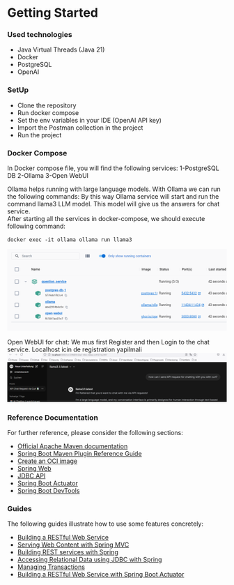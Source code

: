 # Getting Started

### Used technologies

* Java Virtual Threads (Java 21)
* Docker
* PostgreSQL
* OpenAI


### SetUp

* Clone the repository
* Run docker compose
* Set the env variables in your IDE (OpenAI API key)
* Import the Postman collection in the project
* Run the project

### Docker Compose

In Docker compose file, you will find the following services:
1-PostgreSQL DB
2-Ollama
3-Open WebUI

Ollama helps running with large language models.
With Ollama we can run the following commands:
By this way Ollama service will start and run the command llama3 LLM model. 
This model will give us the answers for chat service.  
After starting all the services in docker-compose, we should execute following command:
```shell
docker exec -it ollama ollama run llama3
```

![img.png](img.png)

Open WebUI for chat:
We mus first Register and then Login to the chat service.
Localhost icin de registration yapilmali
![img_1.png](img_1.png)

### Reference Documentation
For further reference, please consider the following sections:

* [Official Apache Maven documentation](https://maven.apache.org/guides/index.html)
* [Spring Boot Maven Plugin Reference Guide](https://docs.spring.io/spring-boot/docs/3.2.5/maven-plugin/reference/html/)
* [Create an OCI image](https://docs.spring.io/spring-boot/docs/3.2.5/maven-plugin/reference/html/#build-image)
* [Spring Web](https://docs.spring.io/spring-boot/docs/3.2.5/reference/htmlsingle/index.html#web)
* [JDBC API](https://docs.spring.io/spring-boot/docs/3.2.5/reference/htmlsingle/index.html#data.sql)
* [Spring Boot Actuator](https://docs.spring.io/spring-boot/docs/3.2.5/reference/htmlsingle/index.html#actuator)
* [Spring Boot DevTools](https://docs.spring.io/spring-boot/docs/3.2.5/reference/htmlsingle/index.html#using.devtools)

### Guides
The following guides illustrate how to use some features concretely:

* [Building a RESTful Web Service](https://spring.io/guides/gs/rest-service/)
* [Serving Web Content with Spring MVC](https://spring.io/guides/gs/serving-web-content/)
* [Building REST services with Spring](https://spring.io/guides/tutorials/rest/)
* [Accessing Relational Data using JDBC with Spring](https://spring.io/guides/gs/relational-data-access/)
* [Managing Transactions](https://spring.io/guides/gs/managing-transactions/)
* [Building a RESTful Web Service with Spring Boot Actuator](https://spring.io/guides/gs/actuator-service/)

